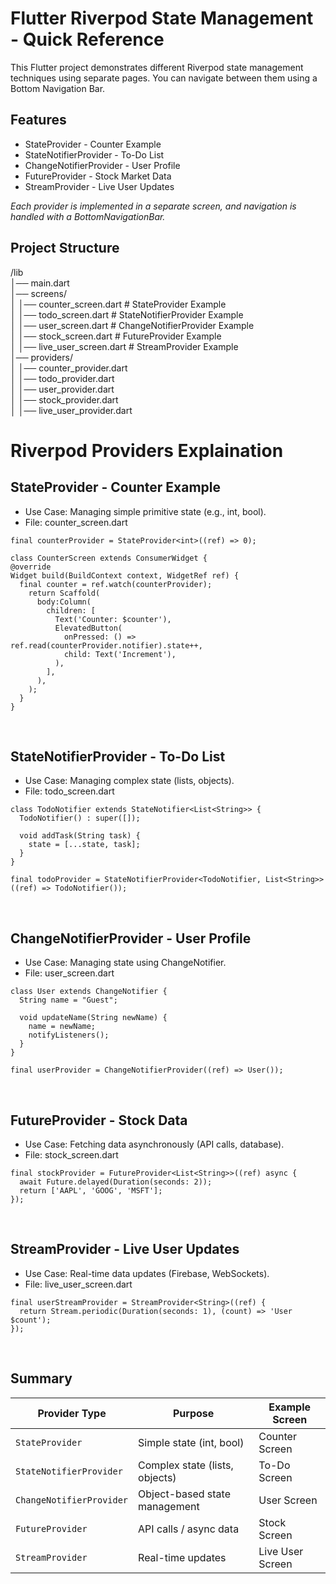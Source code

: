 # Flutter Riverpod State Management - Quick Reference

This Flutter project demonstrates different Riverpod state management techniques using separate pages. You can navigate between them using a Bottom Navigation Bar.

## Features
- StateProvider - Counter Example <br>
- StateNotifierProvider - To-Do List <br>
- ChangeNotifierProvider - User Profile <br>
- FutureProvider - Stock Market Data <br>
- StreamProvider - Live User Updates <br>

 <i>Each provider is implemented in a separate screen, and navigation is handled with a BottomNavigationBar.</i>

## Project Structure

/lib <br>
│── main.dart <br>
│── screens/ <br>
│   │── counter_screen.dart          # StateProvider Example <br>
│   │── todo_screen.dart             # StateNotifierProvider Example <br>
│   │── user_screen.dart             # ChangeNotifierProvider Example <br>
│   │── stock_screen.dart            # FutureProvider Example <br>
│   │── live_user_screen.dart        # StreamProvider Example <br>
│── providers/ <br>
│   │── counter_provider.dart <br>
│   │── todo_provider.dart <br>
│   │── user_provider.dart <br>
│   │── stock_provider.dart <br>
│   │── live_user_provider.dart <br>

# Riverpod Providers Explaination

## StateProvider - Counter Example
- Use Case: Managing simple primitive state (e.g., int, bool).
- File: counter_screen.dart
```
final counterProvider = StateProvider<int>((ref) => 0);

class CounterScreen extends ConsumerWidget {
@override
Widget build(BuildContext context, WidgetRef ref) {
  final counter = ref.watch(counterProvider);
    return Scaffold(
      body:Column(
        children: [
          Text('Counter: $counter'),
          ElevatedButton(
            onPressed: () => ref.read(counterProvider.notifier).state++,
            child: Text('Increment'),
          ),
        ],
      ),
    );
  }
}
```
<br>

## StateNotifierProvider - To-Do List
- Use Case: Managing complex state (lists, objects).
- File: todo_screen.dart

```
class TodoNotifier extends StateNotifier<List<String>> {
  TodoNotifier() : super([]);

  void addTask(String task) {
    state = [...state, task];
  }
}

final todoProvider = StateNotifierProvider<TodoNotifier, List<String>>((ref) => TodoNotifier());
```
<br>

## ChangeNotifierProvider - User Profile
- Use Case: Managing state using ChangeNotifier.
- File: user_screen.dart

```
class User extends ChangeNotifier {
  String name = "Guest";

  void updateName(String newName) {
    name = newName;
    notifyListeners();
  }
}

final userProvider = ChangeNotifierProvider((ref) => User());
```
<br>

## FutureProvider - Stock Data
- Use Case: Fetching data asynchronously (API calls, database).
- File: stock_screen.dart

```
final stockProvider = FutureProvider<List<String>>((ref) async {
  await Future.delayed(Duration(seconds: 2));
  return ['AAPL', 'GOOG', 'MSFT'];
});
```
<br>

##  StreamProvider - Live User Updates
- Use Case: Real-time data updates (Firebase, WebSockets).
- File: live_user_screen.dart

```
final userStreamProvider = StreamProvider<String>((ref) {
  return Stream.periodic(Duration(seconds: 1), (count) => 'User $count');
});

```
<br>

## Summary
| Provider Type          | Purpose                         | Example Screen    |
|------------------------|--------------------------------|-------------------|
| `StateProvider`       | Simple state (int, bool)      | Counter Screen    |
| `StateNotifierProvider` | Complex state (lists, objects) | To-Do Screen      |
| `ChangeNotifierProvider` | Object-based state management | User Screen       |
| `FutureProvider`      | API calls / async data        | Stock Screen      |
| `StreamProvider`      | Real-time updates             | Live User Screen  |
